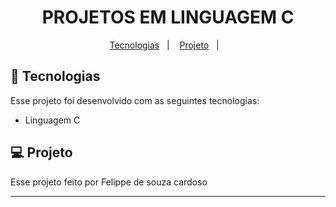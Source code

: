 <h1 align="center">  PROJETOS EM LINGUAGEM C </h1>

<p align="center">
  <a href="#-tecnologias">Tecnologias</a>&nbsp;&nbsp;&nbsp;|&nbsp;&nbsp;&nbsp;
  <a href="#-projeto">Projeto</a>&nbsp;&nbsp;&nbsp;|&nbsp;&nbsp;&nbsp;
  



## 🚀 Tecnologias

Esse projeto foi desenvolvido com as seguintes tecnologias:

- Linguagem C

## 💻 Projeto

Esse projeto feito por Felippe de souza cardoso


---
